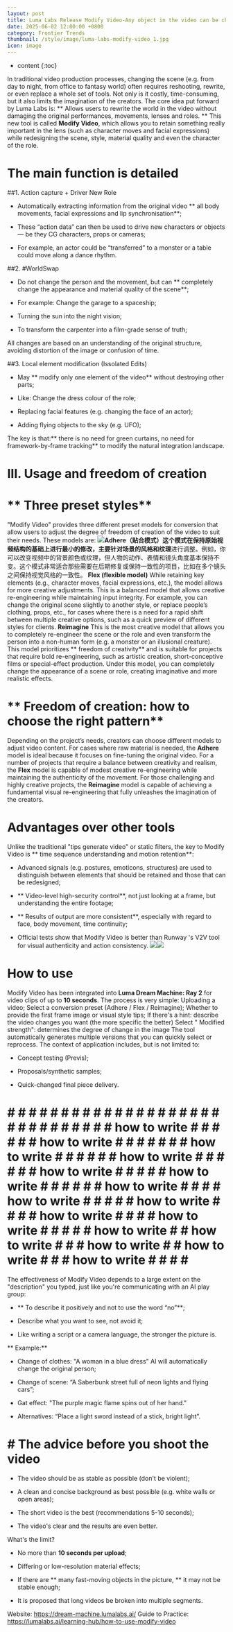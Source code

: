 ```yaml
---
layout: post
title: Luma Labs Release Modify Video-Any object in the video can be changed at any time, infinity
date: 2025-06-02 12:00:00 +0800
category: Frontier Trends
thumbnail: /style/image/luma-labs-modify-video_1.jpg
icon: image
---
```

* content
{:toc}

In traditional video production processes, changing the scene (e.g. from day to night, from office to fantasy world) often requires reshooting, rewrite, or even replace a whole set of tools. Not only is it costly, time-consuming, but it also limits the imagination of the creators.
The core idea put forward by Luma Labs is: ** Allows users to rewrite the world in the video without damaging the original performances, movements, lenses and roles. ** This new tool is called **Modify Video**, which allows you to retain something really important in the lens (such as character moves and facial expressions) while redesigning the scene, style, material quality and even the character of the role.

# The main function is detailed

##1.  Action capture + Driver New Role

- Automatically extracting information from the original video ** all body movements, facial expressions and lip synchronisation**;

- These “action data” can then be used to drive new characters or objects — be they CG characters, props or cameras;

- For example, an actor could be “transferred” to a monster or a table could move along a dance rhythm.





##2. #WorldSwap

- Do not change the person and the movement, but can ** completely change the appearance and material quality of the scene**;

- For example:
Change the garage to a spaceship;

- Turning the sun into the night vision;

- To transform the carpenter into a film-grade sense of truth;

All changes are based on an understanding of the original structure, avoiding distortion of the image or confusion of time.


##3.  Local element modification (Issolated Edits)

- May ** modify only one element of the video** without destroying other parts;

- Like:
Change the dress colour of the role;

- Replacing facial features (e.g. changing the face of an actor);

- Adding flying objects to the sky (e.g. UFO);

The key is that:** there is no need for green curtains, no need for framework-by-frame tracking** to modify the natural integration landscape.

# III. Usage and freedom of creation

# ** Three preset styles**
"Modify Video" provides three different preset models for conversion that allow users to adjust the degree of freedom of creation of the video to suit their needs. These models are:
![](https://assets-v2.circle.so/9rshz3lgfan0b28h3j1v71bea2fo)**Adhere（贴合模式）**这个模式在保持原始视频结构的基础上进行最小的修改，主要针对场景的**风格和纹理**进行调整。例如，你可以改变视频中的背景颜色或纹理，但人物的动作、表情和镜头角度基本保持不变。这个模式非常适合那些需要在后期修复或保持一致性的项目，比如在多个镜头之间保持视觉风格的一致性。
**Flex (flexible model)** While retaining key elements (e.g., character moves, facial expressions, etc.), the model allows for more creative adjustments. This is a balanced model that allows creative re-engineering while maintaining input integrity. For example, you can change the original scene slightly to another style, or replace people’s clothing, props, etc., for cases where there is a need for a rapid shift between multiple creative options, such as a quick preview of different styles for clients.
**Reimagine** This is the most creative model that allows you to completely re-engineer the scene or the role and even transform the person into a non-human form (e.g. a monster or an illusional creature). This model prioritizes ** freedom of creativity** and is suitable for projects that require bold re-engineering, such as artistic creation, short-conceptive films or special-effect production. Under this model, you can completely change the appearance of a scene or role, creating imaginative and more realistic effects.

# ** Freedom of creation: how to choose the right pattern**
Depending on the project’s needs, creators can choose different models to adjust video content. For cases where raw material is needed, the **Adhere** model is ideal because it focuses on fine-tuning the original video.
For a number of projects that require a balance between creativity and realism, the **Flex** model is capable of modest creative re-engineering while maintaining the authenticity of the movement.
For those challenging and highly creative projects, the **Reimagine** model is capable of achieving a fundamental visual re-engineering that fully unleashes the imagination of the creators.

# Advantages over other tools
Unlike the traditional "tips generate video" or static filters, the key to Modify Video is ** time sequence understanding and motion retention**:

- Advanced signals (e.g. postures, emoticons, structures) are used to distinguish between elements that should be retained and those that can be redesigned;

- ** Video-level high-security control**, not just looking at a frame, but understanding the entire footage;

- ** Results of output are more consistent**, especially with regard to face, body movement, time continuity;

- Official tests show that Modify Video is better than Runway 's V2V tool for visual authenticity and action consistency.
![](https://assets-v2.circle.so/0udra1xvnlkugw713tcinmo57c23)![](https://assets-v2.circle.so/frdre9bymerfb91mxldyudm668li)

# How to use
Modify Video has been integrated into **Luma Dream Machine: Ray 2** for video clips of up to **10 seconds**.
The process is very simple:
Uploading a video;
Select a conversion preset (Adhere / Flex / Reimagine);
Whether to provide the first frame image or visual style tips;
If there's a hint: describe the video changes you want (the more specific the better)
Select " Modified strength": determines the degree of change in the image
The tool automatically generates multiple versions that you can quickly select or reprocess.
The context of application includes, but is not limited to:

- Concept testing (Previs);

- Proposals/synthetic samples;

- Quick-changed final piece delivery.

# #  # # # # # # # # # # # # # # # # # # # # # # # # # # # # # how to write # # # # # # how to write # # # # # # # how to write # # # # # # how to write # # # # # # how to write # # # # # how to write # # # # # # how to write # # # # how to write # # # # # how to write # # # # how to write # # # # how to write # # # # # how to write # # how to write # # # how to write # # how to write # # # how to write # # # # #
The effectiveness of Modify Video depends to a large extent on the "description" you typed, just like you're communicating with an AI play group:

- ** To describe it positively and not to use the word “no”**;

- Describe what you want to see, not avoid it;

- Like writing a script or a camera language, the stronger the picture is.

** Example:**

- Change of clothes: "A woman in a blue dress"  AI will automatically change the original person;

- Change of scene: “A Saberbunk street full of neon lights and flying cars”;

- Gat effect: "The purple magic flame spins out of her hand."

- Alternatives: “Place a light sword instead of a stick, bright light”.

# # The advice before you shoot the video #

- The video should be as stable as possible (don't be violent);

- A clean and concise background as best possible (e.g. white walls or open areas);

- The short video is the best (recommendations 5-10 seconds);

- The video's clear and the results are even better.

What's the limit?

- No more than **10 seconds per upload**;

- Differing or low-resolution material effects;

- If there are ** many fast-moving objects in the picture, ** it may not be stable enough;

- It is proposed that long videos be broken into multiple segments.

Website: https://dream-machine.lumalabs.ai/
Guide to Practice: https://lumalabs.ai/learning-hub/how-to-use-modify-video
